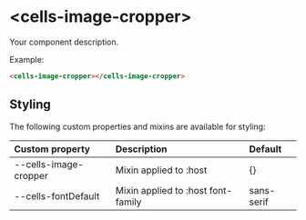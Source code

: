 # &lt;cells-image-cropper&gt;

Your component description.

Example:
```html
<cells-image-cropper></cells-image-cropper>
```

## Styling

The following custom properties and mixins are available for styling:

| Custom property | Description     | Default        |
|:----------------|:----------------|:---------------|
| --cells-image-cropper  | Mixin applied to :host     | {}  |
| --cells-fontDefault  | Mixin applied to :host font-family    | sans-serif  |
